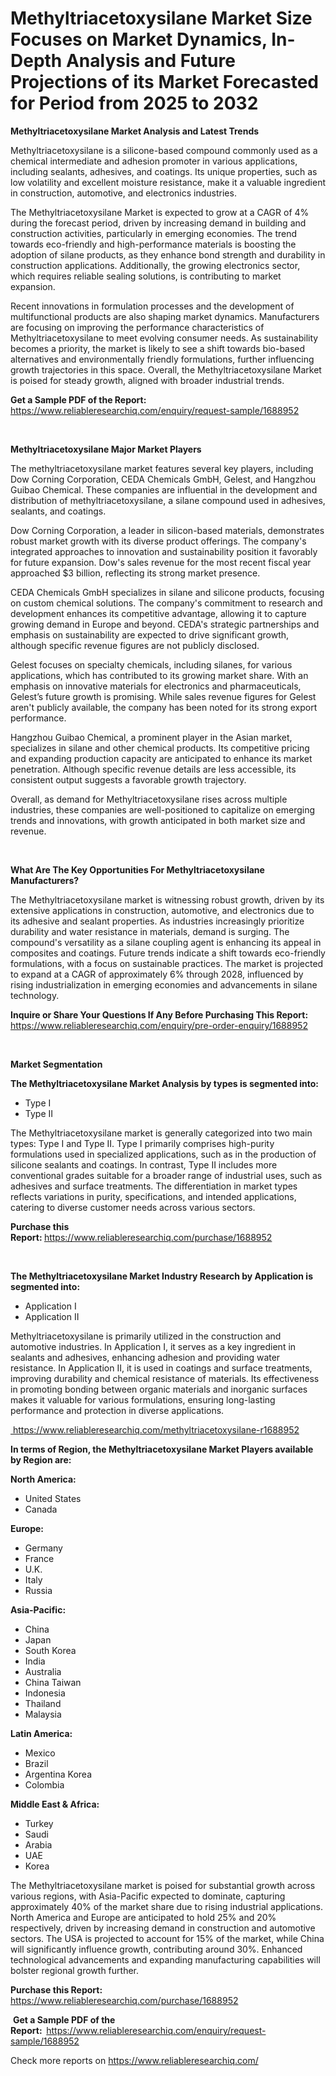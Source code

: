 <p><h1>Methyltriacetoxysilane Market Size Focuses on Market Dynamics, In-Depth Analysis and Future Projections of its Market Forecasted for Period from 2025 to 2032</h1></p><p><strong>Methyltriacetoxysilane Market Analysis and Latest Trends</strong></p>
<p><p>Methyltriacetoxysilane is a silicone-based compound commonly used as a chemical intermediate and adhesion promoter in various applications, including sealants, adhesives, and coatings. Its unique properties, such as low volatility and excellent moisture resistance, make it a valuable ingredient in construction, automotive, and electronics industries.</p><p>The Methyltriacetoxysilane Market is expected to grow at a CAGR of 4% during the forecast period, driven by increasing demand in building and construction activities, particularly in emerging economies. The trend towards eco-friendly and high-performance materials is boosting the adoption of silane products, as they enhance bond strength and durability in construction applications. Additionally, the growing electronics sector, which requires reliable sealing solutions, is contributing to market expansion. </p><p>Recent innovations in formulation processes and the development of multifunctional products are also shaping market dynamics. Manufacturers are focusing on improving the performance characteristics of Methyltriacetoxysilane to meet evolving consumer needs. As sustainability becomes a priority, the market is likely to see a shift towards bio-based alternatives and environmentally friendly formulations, further influencing growth trajectories in this space. Overall, the Methyltriacetoxysilane Market is poised for steady growth, aligned with broader industrial trends.</p></p>
<p><strong>Get a Sample PDF of the Report:&nbsp;</strong> <a href="https://www.reliableresearchiq.com/enquiry/request-sample/1688952?utm_campaign=2271&utm_medium=2&utm_source=Github&utm_content=ia&utm_term=26032025&utm_id=methyltriacetoxysilane">https://www.reliableresearchiq.com/enquiry/request-sample/1688952</a></p>
<p>&nbsp;</p>
<p><strong>Methyltriacetoxysilane Major Market Players</strong></p>
<p><p>The methyltriacetoxysilane market features several key players, including Dow Corning Corporation, CEDA Chemicals GmbH, Gelest, and Hangzhou Guibao Chemical. These companies are influential in the development and distribution of methyltriacetoxysilane, a silane compound used in adhesives, sealants, and coatings.</p><p>Dow Corning Corporation, a leader in silicon-based materials, demonstrates robust market growth with its diverse product offerings. The company's integrated approaches to innovation and sustainability position it favorably for future expansion. Dow's sales revenue for the most recent fiscal year approached $3 billion, reflecting its strong market presence.</p><p>CEDA Chemicals GmbH specializes in silane and silicone products, focusing on custom chemical solutions. The company's commitment to research and development enhances its competitive advantage, allowing it to capture growing demand in Europe and beyond. CEDA's strategic partnerships and emphasis on sustainability are expected to drive significant growth, although specific revenue figures are not publicly disclosed.</p><p>Gelest focuses on specialty chemicals, including silanes, for various applications, which has contributed to its growing market share. With an emphasis on innovative materials for electronics and pharmaceuticals, Gelest’s future growth is promising. While sales revenue figures for Gelest aren't publicly available, the company has been noted for its strong export performance.</p><p>Hangzhou Guibao Chemical, a prominent player in the Asian market, specializes in silane and other chemical products. Its competitive pricing and expanding production capacity are anticipated to enhance its market penetration. Although specific revenue details are less accessible, its consistent output suggests a favorable growth trajectory.</p><p>Overall, as demand for Methyltriacetoxysilane rises across multiple industries, these companies are well-positioned to capitalize on emerging trends and innovations, with growth anticipated in both market size and revenue.</p></p>
<p>&nbsp;</p>
<p><strong>What Are The Key Opportunities For Methyltriacetoxysilane Manufacturers?</strong></p>
<p><p>The Methyltriacetoxysilane market is witnessing robust growth, driven by its extensive applications in construction, automotive, and electronics due to its adhesive and sealant properties. As industries increasingly prioritize durability and water resistance in materials, demand is surging. The compound's versatility as a silane coupling agent is enhancing its appeal in composites and coatings. Future trends indicate a shift towards eco-friendly formulations, with a focus on sustainable practices. The market is projected to expand at a CAGR of approximately 6% through 2028, influenced by rising industrialization in emerging economies and advancements in silane technology.</p></p>
<p><strong>Inquire or Share Your Questions If Any Before Purchasing This Report:</strong> <a href="https://www.reliableresearchiq.com/enquiry/pre-order-enquiry/1688952?utm_campaign=2271&utm_medium=2&utm_source=Github&utm_content=ia&utm_term=26032025&utm_id=methyltriacetoxysilane">https://www.reliableresearchiq.com/enquiry/pre-order-enquiry/1688952</a></p>
<p>&nbsp;</p>
<p><strong>Market Segmentation</strong></p>
<p><strong>The Methyltriacetoxysilane Market Analysis by types is segmented into:</strong></p>
<p><ul><li>Type I</li><li>Type II</li></ul></p>
<p><p>The Methyltriacetoxysilane market is generally categorized into two main types: Type I and Type II. Type I primarily comprises high-purity formulations used in specialized applications, such as in the production of silicone sealants and coatings. In contrast, Type II includes more conventional grades suitable for a broader range of industrial uses, such as adhesives and surface treatments. The differentiation in market types reflects variations in purity, specifications, and intended applications, catering to diverse customer needs across various sectors.</p></p>
<p><strong>Purchase this Report:&nbsp;</strong><a href="https://www.reliableresearchiq.com/purchase/1688952?utm_campaign=2271&utm_medium=2&utm_source=Github&utm_content=ia&utm_term=26032025&utm_id=methyltriacetoxysilane">https://www.reliableresearchiq.com/purchase/1688952</a></p>
<p>&nbsp;</p>
<p><strong>The Methyltriacetoxysilane Market Industry Research by Application is segmented into:</strong></p>
<p><ul><li>Application I</li><li>Application II</li></ul></p>
<p><p>Methyltriacetoxysilane is primarily utilized in the construction and automotive industries. In Application I, it serves as a key ingredient in sealants and adhesives, enhancing adhesion and providing water resistance. In Application II, it is used in coatings and surface treatments, improving durability and chemical resistance of materials. Its effectiveness in promoting bonding between organic materials and inorganic surfaces makes it valuable for various formulations, ensuring long-lasting performance and protection in diverse applications.</p></p>
<p><a href="https://www.reliableresearchiq.com/methyltriacetoxysilane-r1688952?utm_campaign=2271&utm_medium=2&utm_source=Github&utm_content=ia&utm_term=26032025&utm_id=methyltriacetoxysilane">&nbsp;https://www.reliableresearchiq.com/methyltriacetoxysilane-r1688952</a></p>
<p><strong>In terms of Region, the Methyltriacetoxysilane Market Players available by Region are:</strong></p>
<p>
    <p> <strong> North America: </strong>
        <ul>
            <li>United States</li>
            <li>Canada</li>
        </ul>
        </p> 
    <p> <strong> Europe: </strong>
        <ul>
            <li>Germany</li>
            <li>France</li>
            <li>U.K.</li>
            <li>Italy</li>
            <li>Russia</li>
        </ul>
        </p> 
    <p> <strong> Asia-Pacific: </strong>
        <ul>
            <li>China</li>
            <li>Japan</li>
            <li>South Korea</li>
            <li>India</li>
            <li>Australia</li>
            <li>China Taiwan</li>
            <li>Indonesia</li>
            <li>Thailand</li>
            <li>Malaysia</li>
        </ul>
        </p> 
    <p> <strong> Latin America: </strong>
        <ul>
            <li>Mexico</li>
            <li>Brazil</li>
            <li>Argentina Korea</li>
            <li>Colombia</li>
        </ul>
        </p> 
    <p> <strong> Middle East & Africa: </strong>
        <ul>
            <li>Turkey</li>
            <li>Saudi</li>
            <li>Arabia</li>
            <li>UAE</li>
            <li>Korea</li>
        </ul>
    </p>
    </p>
<p><p>The Methyltriacetoxysilane market is poised for substantial growth across various regions, with Asia-Pacific expected to dominate, capturing approximately 40% of the market share due to rising industrial applications. North America and Europe are anticipated to hold 25% and 20% respectively, driven by increasing demand in construction and automotive sectors. The USA is projected to account for 15% of the market, while China will significantly influence growth, contributing around 30%. Enhanced technological advancements and expanding manufacturing capabilities will bolster regional growth further.</p></p>
<p><strong>Purchase this Report: </strong><a href="https://www.reliableresearchiq.com/purchase/1688952?utm_campaign=2271&utm_medium=2&utm_source=Github&utm_content=ia&utm_term=26032025&utm_id=methyltriacetoxysilane">https://www.reliableresearchiq.com/purchase/1688952</a></p>
<p>&nbsp;<strong>Get a Sample PDF of the Report:&nbsp;&nbsp;</strong><a href="https://www.reliableresearchiq.com/enquiry/request-sample/1688952?utm_campaign=2271&utm_medium=2&utm_source=Github&utm_content=ia&utm_term=26032025&utm_id=methyltriacetoxysilane">https://www.reliableresearchiq.com/enquiry/request-sample/1688952</a></p>
<p><strong></strong></p>
<p>Check more reports on <a href="https://www.reliableresearchiq.com/?utm_campaign=2271&utm_medium=2&utm_source=Github&utm_content=ia&utm_term=26032025&utm_id=methyltriacetoxysilane">https://www.reliableresearchiq.com/</a></p>